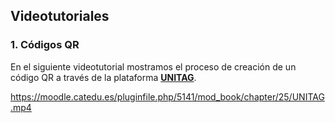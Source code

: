 ## Videotutoriales

### 1\. Códigos QR

En el siguiente videotutorial mostramos el proceso de creación de un código QR a través de la plataforma **[UNITAG](https://www.unitag.io/es/qrcode)**.  

https://moodle.catedu.es/pluginfile.php/5141/mod_book/chapter/25/UNITAG.mp4